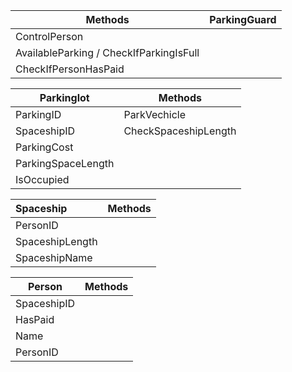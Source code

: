 | Methods                                 | ParkingGuard |
| --------------------------------------- | ------------ |
| ControlPerson                           |              |
| AvailableParking / CheckIfParkingIsFull |              |
| CheckIfPersonHasPaid                    |              |

| Parkinglot         | Methods              |
| ------------------ | -------------------- |
| ParkingID          | ParkVechicle         |
| SpaceshipID        | CheckSpaceshipLength |
| ParkingCost        |                      |
| ParkingSpaceLength |                      |
| IsOccupied         |                      |



| Spaceship       | Methods |
| :-------------- | ------- |
| PersonID        |         |
| SpaceshipLength |         |
| SpaceshipName   |         |



| Person      | Methods |
| ----------- | ------- |
| SpaceshipID |         |
| HasPaid     |         |
| Name        |         |
| PersonID    |         |


